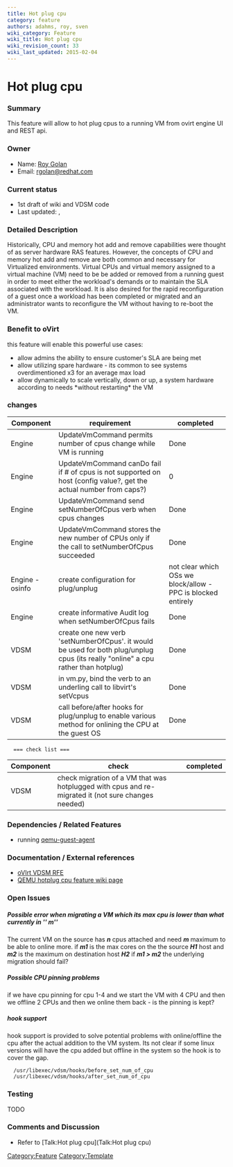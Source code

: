 ```yaml
---
title: Hot plug cpu
category: feature
authors: adahms, roy, sven
wiki_category: Feature
wiki_title: Hot plug cpu
wiki_revision_count: 33
wiki_last_updated: 2015-02-04
---
```


# Hot plug cpu

### Summary

This feature will allow to hot plug cpus to a running VM from ovirt engine UI and REST api.

### Owner

*   Name: [ Roy Golan](User:MyUser)
*   Email: rgolan@redhat.com

### Current status

*   1st draft of wiki and VDSM code
*   Last updated: ,

### Detailed Description

Historically, CPU and memory hot add and remove capabilities were thought of as server hardware RAS features. However, the concepts of CPU and memory hot add and remove are both common and necessary for Virtualized environments. Virtual CPUs and virtual memory assigned to a virtual machine (VM) need to be be added or removed from a running guest in order to meet either the workload's demands or to maintain the SLA associated with the workload. It is also desired for the rapid reconfiguration of a guest once a workload has been completed or migrated and an administrator wants to reconfigure the VM without having to re-boot the VM.

### Benefit to oVirt

this feature will enable this powerful use cases:

*   allow admins the ability to ensure customer's SLA are being met
*   allow utilizing spare hardware - its common to see systems overdimentioned x3 for an average max load
*   allow dynamically to scale vertically, down or up, a system hardware according to needs \*without restarting\* the VM

### changes

| Component       | requirement                                                                                                                       | completed                                                    |
|-----------------|-----------------------------------------------------------------------------------------------------------------------------------|--------------------------------------------------------------|
| Engine          | UpdateVmCommand permits number of cpus change while VM is running                                                                 | Done                                                         |
| Engine          | UpdateVmCommand canDo fail if # of cpus is not supported on host (config value?, get the actual number from caps?)               | 0                                                            |
| Engine          | UpdateVmCommand send setNumberOfCpus verb when cpus changes                                                                       | Done                                                         |
| Engine          | UpdateVmCommand stores the new number of CPUs only if the call to setNumberOfCpus succeeded                                       | Done                                                         |
| Engine - osinfo | create configuration for plug/unplug                                                                                              | not clear which OSs we block/allow - PPC is blocked entirely |
| Engine          | create informative Audit log when setNumberOfCpus fails                                                                           | Done                                                         |
| VDSM            | create one new verb 'setNumberOfCpus'. it would be used for both plug/unplug cpus (its really "online" a cpu rather than hotplug) | Done                                                         |
| VDSM            | in vm.py, bind the verb to an underling call to libvirt's setVcpus                                                                | Done                                                         |
| VDSM            | call before/after hooks for plug/unplug to enable various method for onlining the CPU at the guest OS                             | Done                                                         |

      === check list ===

| Component | check                                                                                              | completed |
|-----------|----------------------------------------------------------------------------------------------------|-----------|
| VDSM      | check migration of a VM that was hotplugged with cpus and re-migrated it (not sure changes needed) |           |

### Dependencies / Related Features

*   running [qemu-guest-agent](http://wiki.qemu.org/Features/QAPI/GuestAgent)

### Documentation / External references

*   [oVIrt VDSM RFE](https://bugzilla.redhat.com/show_bug.cgi?id=1036492)
*   [QEMU hotplug cpu feature wiki page](http://wiki.qemu.org/Features/CPUHotplug)

### Open Issues

##### Possible error when migrating a VM which its max cpu is lower than what currently in **'' <vcpu current=n>m</vcpu>**''

The current VM on the source has ***n*** cpus attached and need ***m*** maximum to be able to online more.
if ***m1*** is the max cores on the the source ***H1*** host and ***m2*** is the maximum on destination host ***H2***
if ***m1 > m2*** the underlying migration should fail?

##### Possible CPU pinning problems

if we have cpu pinning for cpu 1-4 and we start the VM with 4 CPU and then we offline 2 CPUs and then we online them back - is the pinning is kept?

##### hook support

hook support is provided to solve potential problems with online/offline the cpu after the actual addition to the VM system. Its not clear if some linux versions will have the cpu added but offline in the system so the hook is to cover the gap.

      /usr/libexec/vdsm/hooks/before_set_num_of_cpu
      /usr/libexec/vdsm/hooks/after_set_num_of_cpu

### Testing

TODO

### Comments and Discussion

*   Refer to [Talk:Hot plug cpu](Talk:Hot plug cpu)

<Category:Feature> <Category:Template>
